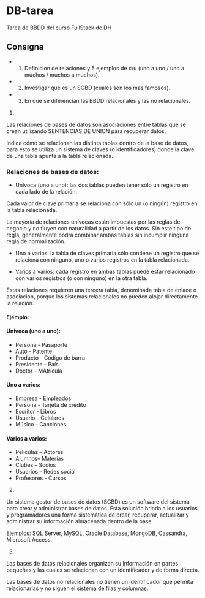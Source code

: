 # DB-tarea
Tarea de BBDD del curso FullStack de DH

## Consigna
- 1. Definicion de relaciones y 5 ejemplos de c/u (uno a uno / uno a muchos / muchos a muchos).
- 2. Investigar qué es un SGBD (cuales son los mas famosos). 
- 3. En que se diferencian las BBDD relacionales y las no relacionales.

1)

Las relaciones de bases de datos son asociaciones entre tablas que se crean utilizando SENTENCIAS DE UNION para recuperar datos.

Indica cómo se relacionan las distinta tablas dentro de la base de datos, para esto se utiliza un sistema de claves (o identificadores) donde la clave de una tabla apunta a la tabla relacionada.

### Relaciones de bases de datos:

- Unívoca (uno a uno): las dos tablas pueden tener sólo un registro en cada lado de la relación.

Cada valor de clave primaria se relaciona con sólo un (o ningún) registro en la tabla relacionada.

La mayoría de relaciones unívocas están impuestas por las reglas de negocio y no fluyen con naturalidad a partir de los datos. Sin este tipo de regla, generalmente podrá combinar ambas tablas sin incumplir ninguna regla de normalización.

- Uno a varios: la tabla de claves primaria sólo contiene un registro que se relaciona con ninguno, uno o varios registros en la tabla relacionada.

- Varios a varios: 	cada registro en ambas tablas puede estar relacionado con varios registros (o con ninguno) en la otra tabla. 

Estas relaciones requieren una tercera tabla, denominada tabla de enlace o asociación, porque los sistemas relacionales no pueden alojar directamente la relación.

#### Ejemplo:

#### Unívoca (uno a uno):
- Persona - Pasaporte
- Auto - Patente
- Producto - Código de barra
- Presidente - País
- Doctor - MAtrícula

#### Uno a varios:
- Empresa - Empleados
- Persona - Tarjeta de crédito
- Escritor - Libros
- Usuario - Celulares
- Músico - Canciones

#### Varios a varios:
- Peliculas – Actores
- Alumnos– Materias
- Clubes – Socios
- Usuarios – Redes social
- Profesores - Cursos

2)

Un sistema gestor de bases de datos (SGBD) es un software del sistema para crear y administrar bases de datos. Esta solución brinda a los usuarios y programadores una forma sistemática de crear, recuperar, actualizar y administrar su información almacenada dentro de la base.

Ejemplos: SQL Server, MySQL, Oracle Database, MongoDB, Cassandra, Microsoft Access.

3)

Las bases de datos relacionales organizan su información en partes pequeñas y las cuales se relacionan con un identificador y de forma directa.

Las bases de datos no relacionales no tienen un identificador que permita relacionarlas y no siguen el sistema de filas y columnas.
